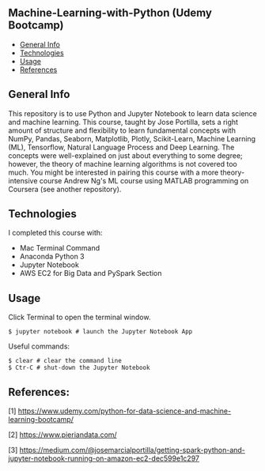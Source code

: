 ## Machine-Learning-with-Python (Udemy Bootcamp)

* [General Info](#general-info)
* [Technologies](#technologies)
* [Usage](#usage)
* [References](#references)

## General Info

This repository is to use Python and Jupyter Notebook to learn data science and machine learning. This course, taught by Jose Portilla, sets a right amount of structure and flexibility to learn fundamental concepts with NumPy, Pandas, Seaborn, Matplotlib, Plotly, Scikit-Learn, Machine Learning (ML), Tensorflow, Natural Language Process and Deep Learning. 
The concepts were well-explained on just about everything to some degree; however, the theory of machine learning algorithms is not covered too much. 
You might be interested in pairing this course with a more theory-intensive course Andrew Ng's ML course using MATLAB programming on Coursera (see another repository). 

## Technologies
I completed this course with:
* Mac Terminal Command
* Anaconda Python 3 
* Jupyter Notebook
* AWS EC2 for Big Data and PySpark Section

## Usage

Click Terminal to open the terminal window.
```
$ jupyter notebook # launch the Jupyter Notebook App
```
Useful commands:
```
$ clear # clear the command line
$ Ctr-C # shut-down the Jupyter Notebook
```
## References:
[1]  https://www.udemy.com/python-for-data-science-and-machine-learning-bootcamp/

[2]  https://www.pieriandata.com/

[3]  https://medium.com/@josemarcialportilla/getting-spark-python-and-jupyter-notebook-running-on-amazon-ec2-dec599e1c297
